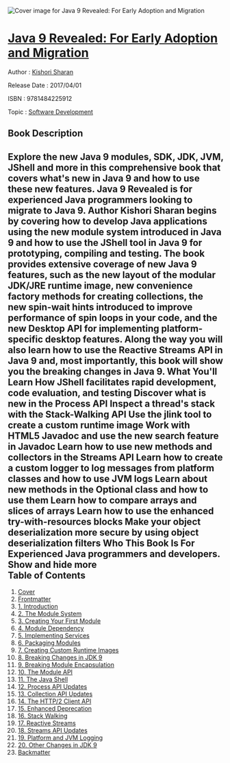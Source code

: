 ![Cover image for Java 9 Revealed: For Early Adoption and Migration](https://imgdetail.ebookreading.net/cover/cover/20200215/EB9781484225912.jpg)

[Java 9 Revealed: For Early Adoption and Migration](https://ebookreading.net/view/book/Java+9+Revealed%3A+For+Early+Adoption+and+Migration-EB9781484225912_1.html "Java 9 Revealed: For Early Adoption and Migration")
====================================================================================================================

Author : [Kishori Sharan](https://ebookreading.net/search/author/Kishori+Sharan)

Release Date : 2017/04/01

ISBN : 9781484225912

Topic : [Software Development](https://ebookreading.net/search/category/software-development)

Book Description
-----------------

 Explore the new Java 9 modules, SDK, JDK, JVM, JShell and more in this comprehensive book that covers what's new in Java 9 and how to use these new features. Java 9 Revealed is for experienced Java programmers looking to migrate to Java 9. Author Kishori Sharan begins by covering how to develop Java applications using the new module system introduced in Java 9 and how to use the JShell tool in Java 9 for prototyping, compiling and testing.
The book provides extensive coverage of new Java 9 features, such as the new layout of the modular JDK/JRE runtime image, new convenience factory methods for creating collections, the new spin-wait hints introduced to improve performance of spin loops in your code, and the new Desktop API for implementing platform-specific desktop features. Along the way you will also learn how to use the Reactive Streams API in Java 9 and, most importantly, this book will show you the breaking changes in Java 9.
What You'll Learn
How JShell facilitates rapid development, code evaluation, and testing
Discover what is new in the Process API
Inspect a thread's stack with the Stack-Walking API
Use the jlink tool to create a custom runtime image
Work with HTML5 Javadoc and use the new search feature in Javadoc
Learn how to use new methods and collectors in the Streams API
Learn how to create a custom logger to log messages from platform classes and how to use JVM logs
Learn about new methods in the Optional class and how to use them
Learn how to compare arrays and slices of arrays
Learn how to use the enhanced try-with-resources blocks
Make your object deserialization more secure by using object deserialization filters
Who This Book Is For
Experienced Java programmers and developers.
        Show and hide more                
Table of Contents
-----------------

1. [Cover](https://ebookreading.net/view/book/Java+9+Revealed%3A+For+Early+Adoption+and+Migration-EB9781484225912_1.html)
1. [Frontmatter](https://ebookreading.net/view/book/Java+9+Revealed%3A+For+Early+Adoption+and+Migration-EB9781484225912_2.html)
1. [1. Introduction](https://ebookreading.net/view/book/Java+9+Revealed%3A+For+Early+Adoption+and+Migration-EB9781484225912_3.html)
1. [2. The Module System](https://ebookreading.net/view/book/Java+9+Revealed%3A+For+Early+Adoption+and+Migration-EB9781484225912_4.html)
1. [3. Creating Your First Module](https://ebookreading.net/view/book/Java+9+Revealed%3A+For+Early+Adoption+and+Migration-EB9781484225912_5.html)
1. [4. Module Dependency](https://ebookreading.net/view/book/Java+9+Revealed%3A+For+Early+Adoption+and+Migration-EB9781484225912_6.html)
1. [5. Implementing Services](https://ebookreading.net/view/book/Java+9+Revealed%3A+For+Early+Adoption+and+Migration-EB9781484225912_7.html)
1. [6. Packaging Modules](https://ebookreading.net/view/book/Java+9+Revealed%3A+For+Early+Adoption+and+Migration-EB9781484225912_8.html)
1. [7. Creating Custom Runtime Images](https://ebookreading.net/view/book/Java+9+Revealed%3A+For+Early+Adoption+and+Migration-EB9781484225912_9.html)
1. [8. Breaking Changes in JDK 9](https://ebookreading.net/view/book/Java+9+Revealed%3A+For+Early+Adoption+and+Migration-EB9781484225912_10.html)
1. [9. Breaking Module Encapsulation](https://ebookreading.net/view/book/Java+9+Revealed%3A+For+Early+Adoption+and+Migration-EB9781484225912_11.html)
1. [10. The Module API](https://ebookreading.net/view/book/Java+9+Revealed%3A+For+Early+Adoption+and+Migration-EB9781484225912_12.html)
1. [11. The Java Shell](https://ebookreading.net/view/book/Java+9+Revealed%3A+For+Early+Adoption+and+Migration-EB9781484225912_13.html)
1. [12. Process API Updates](https://ebookreading.net/view/book/Java+9+Revealed%3A+For+Early+Adoption+and+Migration-EB9781484225912_14.html)
1. [13. Collection API Updates](https://ebookreading.net/view/book/Java+9+Revealed%3A+For+Early+Adoption+and+Migration-EB9781484225912_15.html)
1. [14. The HTTP/2 Client API](https://ebookreading.net/view/book/Java+9+Revealed%3A+For+Early+Adoption+and+Migration-EB9781484225912_16.html)
1. [15. Enhanced Deprecation](https://ebookreading.net/view/book/Java+9+Revealed%3A+For+Early+Adoption+and+Migration-EB9781484225912_17.html)
1. [16. Stack Walking](https://ebookreading.net/view/book/Java+9+Revealed%3A+For+Early+Adoption+and+Migration-EB9781484225912_18.html)
1. [17. Reactive Streams](https://ebookreading.net/view/book/Java+9+Revealed%3A+For+Early+Adoption+and+Migration-EB9781484225912_19.html)
1. [18. Streams API Updates](https://ebookreading.net/view/book/Java+9+Revealed%3A+For+Early+Adoption+and+Migration-EB9781484225912_20.html)
1. [19. Platform and JVM Logging](https://ebookreading.net/view/book/Java+9+Revealed%3A+For+Early+Adoption+and+Migration-EB9781484225912_21.html)
1. [20. Other Changes in JDK 9](https://ebookreading.net/view/book/Java+9+Revealed%3A+For+Early+Adoption+and+Migration-EB9781484225912_22.html)
1. [Backmatter](https://ebookreading.net/view/book/Java+9+Revealed%3A+For+Early+Adoption+and+Migration-EB9781484225912_23.html)
